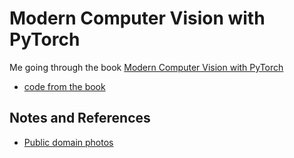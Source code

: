 # Modern Computer Vision with PyTorch
Me going through the book [Modern Computer Vision with PyTorch](https://www.packtpub.com/product/modern-computer-vision-with-pytorch/9781839213472?_ga=2.41722091.814934406.1659419916-1888452927.1659419916)
- [code from the book](https://github.com/PacktPublishing/Modern-Computer-Vision-with-PyTorch)


## Notes and References
- [Public domain photos](https://www.photos-public-domain.com/)